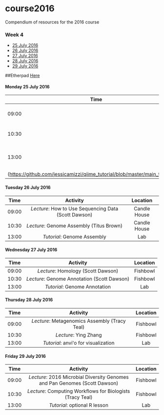 # course2016
Compendium of resources for the 2016 course

### Week 4

* [25 July 2016](#25) <br>
* [26 July 2016](#26) <br>
* [27 July 2016](#27) <br>
* [28 July 2016](#28) <br>
* [29 July 2016](#29) <br>

##Etherpad
[Here](https://public.etherpad-mozilla.org/p/mblmicdiv2016)

#### <a name="25"></a> Monday 25 July 2016
| Time       | Activity        | Location  |
| ------------- |:-------------:| :-----:|
| 09:00    | Norm Pace Lecture | Candle House |
| 10:30 | Norm Pace lecture |    Candle House |
| 13:00 | [QIIME tutorial](https://github.com/mblmicdiv/diversity-analysis/blob/master/qiime-tutorial.md)<br> [QIIME SOP]
(https://github.com/jessicamizzi/qiime_tutorial/blob/master/main_tutorial.md) | breakroom |


#### <a name="26"></a> Tuesday 26 July 2016
| Time       | Activity        | Location  |
| ------------- |:-------------:| :-----:|
| 09:00      | _Lecture_: How to Use Sequencing Data (Scott Dawson)     |  Candle House |
| 10:30 | _Lecture_: Genome Assembly (Titus Brown)    | Candle House   |
| 13:00 | _Tutorial_: Genome Assembly   | Lab   |

#### <a name="27"></a> Wednesday 27 July 2016
| Time       | Activity        | Location  |
| ------------- |:-------------:| :-----:|
| 09:00      | _Lecture_: Homology (Scott Dawson)    |  Fishbowl |
| 10:30 | _Lecture_:  Genome Annotation (Scott Dawson)  | Fishbowl   |
| 13:00 | _Tutorial_: Genome Annotation   | Lab   |

#### <a name="26"></a> Thursday 28 July 2016
| Time       | Activity        | Location  |
| ------------- |:-------------:| :-----:|
| 09:00      | _Lecture_:  Metagenomics Assembly (Tracy Teal)    |  Fishbowl |
| 10:30 | _Lecture_: Ying Zhang   | Fishbowl   |
| 13:00 | _Tutorial_: anvi'o for visualization   | Lab   |

#### <a name="26"></a> Friday 29 July 2016
| Time       | Activity        | Location  |
| ------------- |:-------------:| :-----:|
| 09:00      | _Lecture_: 2016 Microbial Diversity Genomes and Pan Genomes (Scott Dawson)    |  Fishbowl |
| 10:30 | _Lecture_: Computing Workflows for Biologists (Tracy Teal)   | Fishbowl   |
| 13:00 | _Tutorial_:  optional R lesson  | Lab   |
